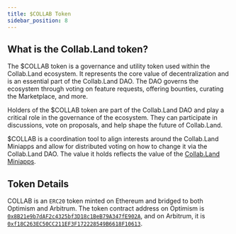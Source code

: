 ```yaml
---
title: $COLLAB Token
sidebar_position: 8
---
```


## What is the Collab.Land token?

The $COLLAB token is a governance and utility token used within the Collab.Land ecosystem. It represents the core value of decentralization and is an essential part of the Collab.Land DAO. The DAO governs the ecosystem through voting on feature requests, offering bounties, curating the Marketplace, and more.

Holders of the $COLLAB token are part of the Collab.Land DAO and play a critical role in the governance of the ecosystem. They can participate in discussions, vote on proposals, and help shape the future of Collab.Land.

$COLLAB is a coordination tool to align interests around the Collab.Land Miniapps and allow for distributed voting on how to change it via the Collab.Land DAO. The value it holds reflects the value of the [Collab.Land Miniapps](../key-features/miniapps).

## Token Details

COLLAB is an `ERC20` token minted on Ethereum and bridged to both Optimism and Arbitrum. The token contract address on Optimism is [`0x8B21e9b7dAF2c4325bf3D18c1BeB79A347fE902A`](https://optimistic.etherscan.io/address/0x8b21e9b7daf2c4325bf3d18c1beb79a347fe902a), and on Arbitrum, it is [`0xf18C263EC50CC211EF3F172228549B6618F10613`](https://arbiscan.io/address/0xf18C263EC50CC211EF3F172228549B6618F10613).